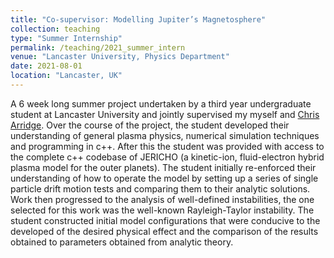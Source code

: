 ```yaml
---
title: "Co-supervisor: Modelling Jupiter’s Magnetosphere"
collection: teaching
type: "Summer Internship"
permalink: /teaching/2021_summer_intern
venue: "Lancaster University, Physics Department"
date: 2021-08-01
location: "Lancaster, UK"
---
```


A 6 week long summer project undertaken by a third year undergraduate student at Lancaster University and jointly supervised my myself and [Chris Arridge](https://www.lancaster.ac.uk/physics/about-us/people/chris-arridge). Over the course of the project, the student developed their understanding of general plasma physics, numerical simulation techniques and programming in c++. After this the student was provided with access to the complete c++ codebase of JERICHO (a kinetic-ion, fluid-electron hybrid plasma model for the outer planets). The student initially re-enforced their understanding of how to operate the model by setting up a series of single particle drift motion tests and comparing them to their analytic solutions. Work then progressed to the analysis of well-defined instabilities, the one selected for this work was the well-known Rayleigh-Taylor instability. The student constructed initial model configurations that were conducive to the developed of the desired physical effect and the comparison of the results obtained to parameters obtained from analytic theory.
